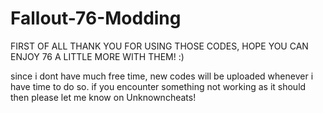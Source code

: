 # Fallout-76-Modding

FIRST OF ALL THANK YOU FOR USING THOSE CODES, HOPE YOU CAN ENJOY 76 A LITTLE MORE WITH THEM! :)
 
since i dont have much free time, new codes will be uploaded whenever i have time to do so.
if you encounter something not working as it should then please let me know on Unknowncheats!
